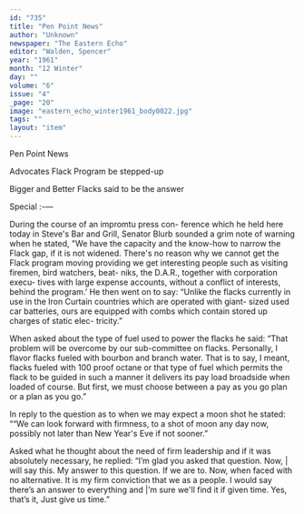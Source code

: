 ```yaml
---
id: "735"
title: "Pen Point News"
author: "Unknown"
newspaper: "The Eastern Echo"
editor: "Walden, Spencer"
year: "1961"
month: "12 Winter"
day: ""
volume: "6"
issue: "4"
_page: "20"
image: "eastern_echo_winter1961_body0022.jpg"
tags: ""
layout: "item"
---
```

Pen Point News

Advocates Flack Program
be stepped-up

Bigger and Better Flacks
said to be the answer

Special :-—

During the course of an impromtu press con-
ference which he held here today in Steve's Bar
and Grill, Senator Blurb sounded a grim note of
warning when he stated, "We have the capacity and
the know-how to narrow the Flack gap, if it is not
widened. There's no reason why we cannot get the
Flack program moving providing we get interesting
people such as visiting firemen, bird watchers, beat-
niks, the D.A.R., together with corporation execu-
tives with large expense accounts, without a conflict
of interests, behind the program.’ He then went on
to say: “Unlike the flacks currently in use in the Iron
Curtain countries which are operated with giant-
sized used car batteries, ours are equipped with
combs which contain stored up charges of static elec-
tricity.”

When asked about the type of fuel used to power
the flacks he said: “That problem will be overcome
by our sub-committee on flacks. Personally, I flavor
flacks fueled with bourbon and branch water. That
is to say, I meant, flacks fueled with 100 proof
octane or that type of fuel which permits the flack
to be guided in such a manner it delivers its pay load
broadside when loaded of course. But first, we must
choose between a pay as you go plan or a plan as
you go.”

In reply to the question as to when we may expect
a moon shot he stated: ““We can look forward with
firmness, to a shot of moon any day now, possibly
not later than New Year's Eve if not sooner.”

Asked what he thought about the need of firm
leadership and if it was absolutely necessary, he
replied: “I’m glad you asked that question. Now, |
will say this. My answer to this question. If we are
to. Now, when faced with no alternative. It is my
firm conviction that we as a people. I would say
there’s an answer to everything and |’m sure we'll
find it if given time. Yes, that’s it, Just give us time.”
